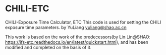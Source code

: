 # CHILI-ETC
CHILI-Exposure Time Calculator, ETC
This code is used for setting the CHILI exposure time parameters.
by YuLiang 
yuliang@shao.ac.cn

This work is based on the work of the predecessors(by Lin Lin@SHAO: https://ifs-etc.readthedocs.io/en/latest/quickstart.html), 
and has been modified and completed on the basis of it.
